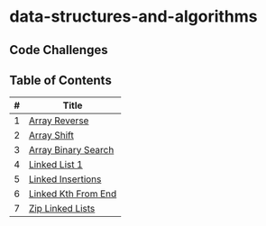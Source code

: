 # data-structures-and-algorithms

## Code Challenges

## Table of Contents

| #   | Title                                                          |
| --- | -------------------------------------------------------------- |
| 1   | [Array Reverse](./arrayReverse/README.md)                      |
| 2   | [Array Shift](./arrayShift/README.md)                          |
| 3   | [Array Binary Search](./arrayBinarySearch/README.md)           |
| 4   | [Linked List 1](./Data-Structures/linkedList/README.md)        |
| 5   | [Linked Insertions](./Data-Structures/linkedList/README2.md)   |
| 6   | [Linked Kth From End](./Data-Structures/linkedList/README3.md) |
| 7   | [Zip Linked Lists](./llZip/README.md)          |
